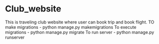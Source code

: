 # Club_website
 This is traveling club website where user can book trip and book flight.
 TO make migrations - python manage.py makemigrations
 To execute migrations - python manage.py migrate
 To run server - python manage.py runserver
